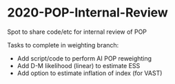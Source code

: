 # 2020-POP-Internal-Review
Spot to share code/etc for internal review of POP

Tasks to complete in weighting branch:
- Add script/code to perform AI POP reweighting
- Add D-M likelihood (linear) to estimate ESS
- Add option to estimate inflation of index (for VAST)
